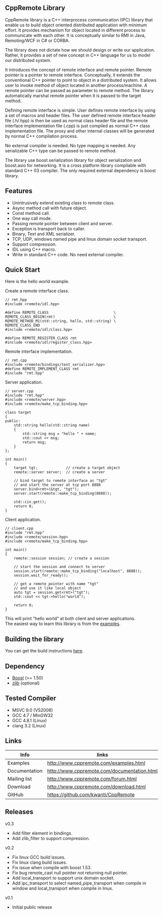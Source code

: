 CppRemote Library
---
CppRemote library is a C++ interprocess communication (IPC) library that enable us to build object oriented distributed application with minimum effort. It provides mechanism for object located in different process to communicate with each other. It is conceptually similar to RMI in Java, Remoting/WCF in C# or CORBA.

The library does not dictate how we should design or write our application. Rather, it provides a set of new concept in C++ language for us to model our distributed system.

It introduces the concept of remote interface and remote pointer. Remote pointer is a pointer to remote interface. Conceptually, it extends the conventional C++ pointer to point to object in a distributed system. It allows user to invoke method of object located in another process/machine. A remote pointer can be passed as parameter to remote method. The library automatically marshal remote pointer when it is passed to the target method.

Defining remote interface is simple. User defines remote interface by using a set of macros and header files. The user defined remote interface header file (.h/.hpp) is then be used as normal class header file and the remote interface implementation file (.cpp) is just compiled as normal C++ class implementation file. The proxy and other internal classes will be generated by normal C++ compilation process.

No external compiler is needed. No type mapping is needed. Any serializable C++ type can be passed to remote method.

The library use boost.serialization library for object serialization and boost.asio for networking. It is a cross platform library compilable with standard C++ 03 compiler. The only required external dependency is boost library.

Features
---
* Unintrusively extend existing class to remote class.
* Async method call with future object.
* Const method call.
* One way call mode.
* Passing remote pointer between client and server.
* Exception is transport back to caller.
* Binary, Text and XML serializer.
* TCP, UDP, windows named pipe and linux domain socket transport.
* Support compression.
* IDL using C++ macro.
* Write in standard C++ code. No need external compiler.

Quick Start
---
Here is the hello world example.

Create a remote interface class.
```
// rmt.hpp
#include <remote/idl.hpp>
 
#define REMOTE_CLASS                              \
REMOTE_CLASS_BEGIN(rmt)                           \
REMOTE_METHOD_M1(std::string, hello, std::string) \
REMOTE_CLASS_END
#include <remote/idl/class.hpp>
 
#define REMOTE_REGISTER_CLASS rmt
#include <remote/idl/register_class.hpp>
```

Remote interface implementation.
```
// rmt.cpp
#include <remote/bindings/text_serializer.hpp>
#define REMOTE_IMPLEMENT_CLASS rmt
#include "rmt.hpp"
```

Server application.
```
// server.cpp
#include "rmt.hpp"
#include <remote/server.hpp>
#include <remote/make_tcp_binding.hpp>
 
class target
{
public:
    std::string hello(std::string name)
    {
        std::string msg = "hello " + name;
        std::cout << msg;
        return msg;
    }
};
 
int main()
{
    target tgt;             // create a target object
    remote::server server;  // create a server
 
    // bind target to remote interface as "tgt"
    // and start the server at tcp port 8888
    server.bind<rmt>(&tgt, "tgt");
    server.start(remote::make_tcp_binding(8888));
 
    std::cin.get();
    return 0;
}
```

Client application.
```
// client.cpp
#include "rmt.hpp"
#include <remote/session.hpp>
#include <remote/make_tcp_binding.hpp>
 
int main()
{
    remote::session session; // create a session
 
    // start the session and connect to server
    session.start(remote::make_tcp_binding("localhost", 8888));
    session.wait_for_ready();
 
    // get a remote pointer with name "tgt"
    // and use it like local object
    auto tgt = session.get<rmt>("tgt");
    std::cout << tgt->hello("world");
 
    return 0;
}
```

This will print "hello world" at both client and server applications.  
The easiest way to learn this library is from the [examples](http://www.cppremote.com/examples.html).

Building the library
---
You can get the build instructions [here](http://www.cppremote.com/build.html).

Dependency
---
* [Boost](http://www.boost.org/) (>= 1.50)
* [zlib](http://www.zlib.net/) (optional)

Tested Compiler
---
* MSVC 9.0 (VS2008)
* GCC 4.7 / MinGW32
* GCC 4.8.1 (Linux)
* clang 3.2 (Linux)

Links
---

| Info          | links
|---------------|--------------------------------------------
| Examples      | http://www.cppremote.com/examples.html
| Documentation | http://www.cppremote.com/documentation.html
| Mailing list  | http://www.cppremote.com/forum.html
| Download      | http://www.cppremote.com/download.html
| GitHub        | https://github.com/kwanti/CppRemote

Releases
---

v0.3

* Add filter element in bindings.
* Add zlib_filter to support compression.

v0.2

* Fix linux GCC build issues.
* Fix linux clang build issues.
* Fix issue when compile with boost 1.53.
* Fix bug remote_cast null pointer not returning null pointer.
* Add local_transport to support unix domain socket.
* Add ipc_transport to select named_pipe_transport when compile in window and local_transport when compile in linux.

v0.1

* Initial public release

